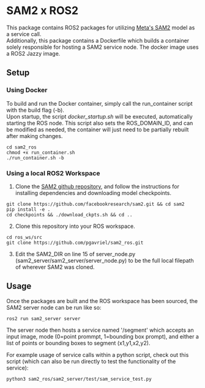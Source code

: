 # SAM2 x ROS2   
This package contains ROS2 packages for utilizing [Meta's SAM2](https://github.com/facebookresearch/sam2) model as a service call.  
Additionally, this package contains a Dockerfile which builds a container solely responsible for hosting a SAM2 service node. The docker image uses a ROS2 Jazzy image.  
  
## Setup  
### Using Docker   
To build and run the Docker container, simply call the run_container script with the build flag (-b).  
Upon startup, the script *docker_startup.sh* will be executed, automatically starting the ROS node. This script also sets the ROS_DOMAIN_ID, and can be modified as needed, the container will just need to be partially rebuilt after making changes.  
```  
cd sam2_ros    
chmod +x run_container.sh  
./run_container.sh -b  
```  
  
### Using a local ROS2 Workspace  
1. Clone the [SAM2 github repository](https://github.com/facebookresearch/sam2), and follow the instructions for installing dependencies and downloading model checkpoints.  
```  
git clone https://github.com/facebookresearch/sam2.git && cd sam2  
pip install -e .  
cd checkpoints && ./download_ckpts.sh && cd ..  
```  
2. Clone this repository into your ROS workspace.  
```  
cd ros_ws/src  
git clone https://github.com/pgavriel/sam2_ros.git  
```     
3. Edit the SAM2_DIR on line 15 of server_node.py (sam2_server/sam2_server/server_node.py) to be the full local filepath of wherever SAM2 was cloned.    
  
## Usage   
Once the packages are built and the ROS workspace has been sourced, the SAM2 server node can be run like so:   
```  
ros2 run sam2_server server  
```      
  
The server node then hosts a service named '/segment' which accepts an input image, mode (0=point prommpt, 1=bounding box prompt), and either a list of points or bounding boxes to segment (x1,y1,x2,y2).  
  
For example usage of service calls within a python script, check out this script (which can also be run directly to test the functionality of the service):  
```  
python3 sam2_ros/sam2_server/test/sam_service_test.py   
```    
